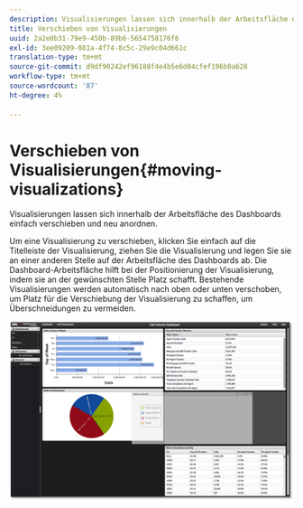 ```yaml
---
description: Visualisierungen lassen sich innerhalb der Arbeitsfläche des Dashboards einfach verschieben und neu anordnen.
title: Verschieben von Visualisierungen
uuid: 2a2e0b31-79e9-450b-89b6-5654758176f6
exl-id: 3ee09209-081a-4f74-8c5c-29e9c04d661c
translation-type: tm+mt
source-git-commit: d9df90242ef96188f4e4b5e6d04cfef196b0a628
workflow-type: tm+mt
source-wordcount: '87'
ht-degree: 4%

---
```


# Verschieben von Visualisierungen{#moving-visualizations}

Visualisierungen lassen sich innerhalb der Arbeitsfläche des Dashboards einfach verschieben und neu anordnen.

Um eine Visualisierung zu verschieben, klicken Sie einfach auf die Titelleiste der Visualisierung, ziehen Sie die Visualisierung und legen Sie sie an einer anderen Stelle auf der Arbeitsfläche des Dashboards ab. Die Dashboard-Arbeitsfläche hilft bei der Positionierung der Visualisierung, indem sie an der gewünschten Stelle Platz schafft. Bestehende Visualisierungen werden automatisch nach oben oder unten verschoben, um Platz für die Verschiebung der Visualisierung zu schaffen, um Überschneidungen zu vermeiden.

![](assets/move_visual.png)
